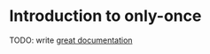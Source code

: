 # Introduction to only-once

TODO: write [great documentation](http://jacobian.org/writing/great-documentation/what-to-write/)
